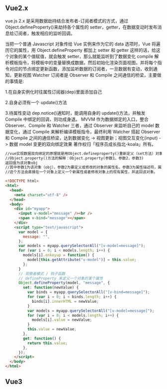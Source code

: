 ## Vue2.x

vue.js 2.x 是采用数据劫持结合发布者-订阅者模式的方式，通过 Object.defineProperty()来劫持各个属性的 setter，getter，在数据变动时发布消息给订阅者，触发相应的监听回调。

当把一个普通 Javascript 对象传给 Vue 实例来作为它的 data 选项时，Vue 将遍历它的属性，用 Object.defineProperty 都加上 setter 和 getter 这样的话，给这个对象的某个值赋值，就会触发 setter，那么就能监听到了数据变化 compile 解析模板指令，将模板中的变量替换成数据，然后初始化渲染页面视图，并将每个指令对应的节点绑定更新函数，添加监听数据的订阅者，一旦数据有变动，收到通知，更新视图 Watcher 订阅者是 Observer 和 Compile 之间通信的桥梁，主要做的事情是:

1.在自身实例化时往属性订阅器(dep)里面添加自己

2.自身必须有一个 update()方法

3.待属性变动 dep.notice()通知时，能调用自身的 update()方法，并触发 Compile 中绑定的回调，则功成身退。 MVVM 作为数据绑定的入口，整合 Observer、Compile 和 Watcher 三者，通过 Observer 来监听自己的 model 数据变化，通过 Compile 来解析编译模板指令，最终利用 Watcher 搭起 Observer 和 Compile 之间的通信桥梁，达到数据变化 -> 视图更新；视图交互变化(input) -> 数据 model 变更的双向绑定效果 著作权归「程序员成长指北-koala」所有。

```html
//vue实现数据双向绑定的原理就是用Object.defineproperty()重新定义（set方法）对象设置属性值和（get方法）获取属性值的操纵来实现的。
//Object.property()方法的解释：Object.property(参数1，参数2，参数3)
返回值为该对象obj
//其中参数1为该对象（obj），参数2为要定义或修改的对象的属性名，参数3为属性描述符，属性描述符是一个对象，主要有两种形式：数据描述符和存取描述符。这两种对象只能选择一种使用，不能混合使用。而get和set属于存取描述符对象的属性。
//这个方法会直接在一个对象上定义一个新属性或者修改对象上的现有属性，并返回该对象。

<!DOCTYPE html>
<html>
  <head>
    <meta charset="utf-8" />
  </head>
  <body>
    <div id="myapp">
      <input v-model="message" /><br />
      <span v-bind="message"></span>
    </div>
    <script type="text/javascript">
      var model = {
        message: "",
      };
      var models = myapp.querySelectorAll("[v-model=message]");
      for (var i = 0; i < models.length; i++) {
        models[i].onkeyup = function() {
          model[this.getAttribute("v-model")] = this.value;
        };
      }
      // 观察者模式 / 钩子函数
      // defineProperty 来定义一个对象的某个属性
      Object.defineProperty(model, "message", {
        set: function(newValue) {
          var binds = myapp.querySelectorAll("[v-bind=message]");
          for (var i = 0; i < binds.length; i++) {
            binds[i].innerHTML = newValue;
          }
          var models = myapp.querySelectorAll("[v-model=message]");
          for (var i = 0; i < models.length; i++) {
            models[i].value = newValue;
          }
          this.value = newValue;
        },
        get: function() {
          return this.value;
        },
      });
    </script>
  </body>
</html>
```

## Vue3
